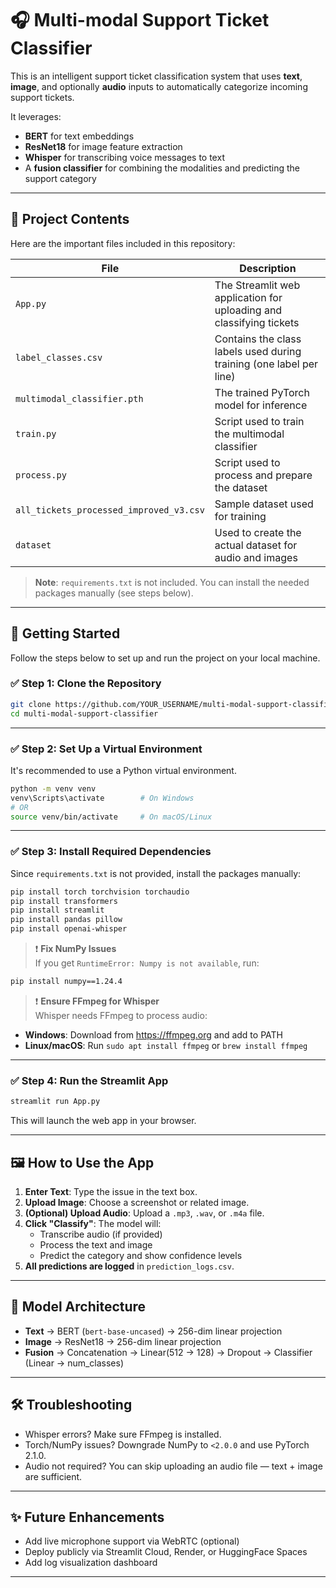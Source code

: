 # 🎧 Multi-modal Support Ticket Classifier

This is an intelligent support ticket classification system that uses **text**, **image**, and optionally **audio** inputs to automatically categorize incoming support tickets.

It leverages:
- **BERT** for text embeddings
- **ResNet18** for image feature extraction
- **Whisper** for transcribing voice messages to text
- A **fusion classifier** for combining the modalities and predicting the support category

---

## 📁 Project Contents

Here are the important files included in this repository:

| File | Description |
|------|-------------|
| `App.py` | The Streamlit web application for uploading and classifying tickets |
| `label_classes.csv` | Contains the class labels used during training (one label per line) |
| `multimodal_classifier.pth` | The trained PyTorch model for inference |
| `train.py` | Script used to train the multimodal classifier |
| `process.py` | Script used to process and prepare the dataset |
| `all_tickets_processed_improved_v3.csv` | Sample dataset used for training |
|`dataset`|Used to create the actual dataset for audio and images|

> **Note**: `requirements.txt` is not included. You can install the needed packages manually (see steps below).

---

## 🚀 Getting Started

Follow the steps below to set up and run the project on your local machine.

### ✅ Step 1: Clone the Repository

```bash
git clone https://github.com/YOUR_USERNAME/multi-modal-support-classifier.git
cd multi-modal-support-classifier
```

---

### ✅ Step 2: Set Up a Virtual Environment

It's recommended to use a Python virtual environment.

```bash
python -m venv venv
venv\Scripts\activate        # On Windows
# OR
source venv/bin/activate     # On macOS/Linux
```

---

### ✅ Step 3: Install Required Dependencies

Since `requirements.txt` is not provided, install the packages manually:

```bash
pip install torch torchvision torchaudio
pip install transformers
pip install streamlit
pip install pandas pillow
pip install openai-whisper
```

> ❗ **Fix NumPy Issues**  
If you get `RuntimeError: Numpy is not available`, run:

```bash
pip install numpy==1.24.4
```

> ❗ **Ensure FFmpeg for Whisper**  
Whisper needs FFmpeg to process audio:
- **Windows**: Download from https://ffmpeg.org and add to PATH
- **Linux/macOS**: Run `sudo apt install ffmpeg` or `brew install ffmpeg`

---

### ✅ Step 4: Run the Streamlit App

```bash
streamlit run App.py
```

This will launch the web app in your browser.

---

## 🖼️ How to Use the App

1. **Enter Text**: Type the issue in the text box.
2. **Upload Image**: Choose a screenshot or related image.
3. **(Optional) Upload Audio**: Upload a `.mp3`, `.wav`, or `.m4a` file.
4. **Click "Classify"**: The model will:
   - Transcribe audio (if provided)
   - Process the text and image
   - Predict the category and show confidence levels
5. **All predictions are logged** in `prediction_logs.csv`.

---

## 🧠 Model Architecture

- **Text** → BERT (`bert-base-uncased`) → 256-dim linear projection  
- **Image** → ResNet18 → 256-dim linear projection  
- **Fusion** → Concatenation → Linear(512 → 128) → Dropout → Classifier (Linear → num_classes)

---

## 🛠️ Troubleshooting

- Whisper errors? Make sure FFmpeg is installed.
- Torch/NumPy issues? Downgrade NumPy to `<2.0.0` and use PyTorch 2.1.0.
- Audio not required? You can skip uploading an audio file — text + image are sufficient.

---

## ✨ Future Enhancements

- Add live microphone support via WebRTC (optional)
- Deploy publicly via Streamlit Cloud, Render, or HuggingFace Spaces
- Add log visualization dashboard

---
